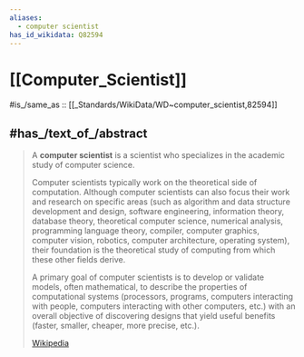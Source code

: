 ```yaml
---
aliases:
  - computer scientist
has_id_wikidata: Q82594
---
```


# [[Computer_Scientist]] 

#is_/same_as :: [[_Standards/WikiData/WD~computer_scientist,82594]] 

## #has_/text_of_/abstract 

> A **computer scientist** is a scientist who specializes in the academic study of computer science. 
>
> Computer scientists typically work on the theoretical side of computation. Although computer scientists can also focus their work and research on specific areas (such as algorithm and data structure development and design, software engineering, information theory, database theory, theoretical computer science, numerical analysis, programming language theory, compiler, computer graphics, computer vision, robotics, computer architecture, operating system), their foundation is the theoretical study of computing from which these other fields derive.
>
> A primary goal of computer scientists is to develop or validate models, often mathematical, to describe the properties of computational systems (processors, programs, computers interacting with people, computers interacting with other computers, etc.) with an overall objective of discovering designs that yield useful benefits (faster, smaller, cheaper, more precise, etc.).
>
> [Wikipedia](https://en.wikipedia.org/wiki/Computer%20scientist) 



